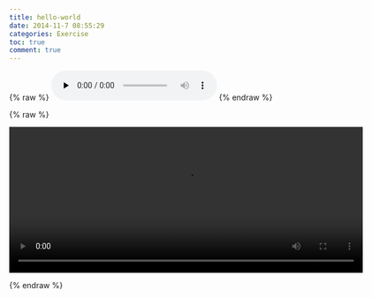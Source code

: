 ```yaml
---
title: hello-world
date: 2014-11-7 08:55:29
categories: Exercise
toc: true
comment: true
---
```



{% raw %}
<audio id="player2" preload="none" controls style="max-width: 100%">
  <source src="http://www.largesound.com/ashborytour/sound/AshboryBYU.mp3" type="audio/mp3">
</audio>
{% endraw %}


{% raw %}
<link href="http://vjs.zencdn.net/5.19.2/video-js.css" rel="stylesheet">
<script src="http://vjs.zencdn.net/ie8/1.1.2/videojs-ie8.min.js"></script>
<script src="http://vjs.zencdn.net/5.19.2/video.js"></script>

<video id="my-video" class="video-js" controls preload="auto" width="640" height="264"
poster="" data-setup="{}">
  <source src="http://vjs.zencdn.net/v/oceans.mp4" type='video/mp4'>
</video>

{% endraw %}